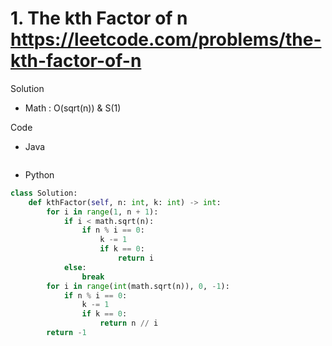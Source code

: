 # 1. The kth Factor of n https://leetcode.com/problems/the-kth-factor-of-n

Solution

- Math : O(sqrt(n)) & S(1)

Code

- Java

```java

```

- Python

```python
class Solution:
    def kthFactor(self, n: int, k: int) -> int:
        for i in range(1, n + 1):
            if i < math.sqrt(n):
                if n % i == 0:
                    k -= 1
                    if k == 0:
                        return i
            else:
                break
        for i in range(int(math.sqrt(n)), 0, -1):
            if n % i == 0:
                k -= 1
                if k == 0:
                    return n // i
        return -1
```
